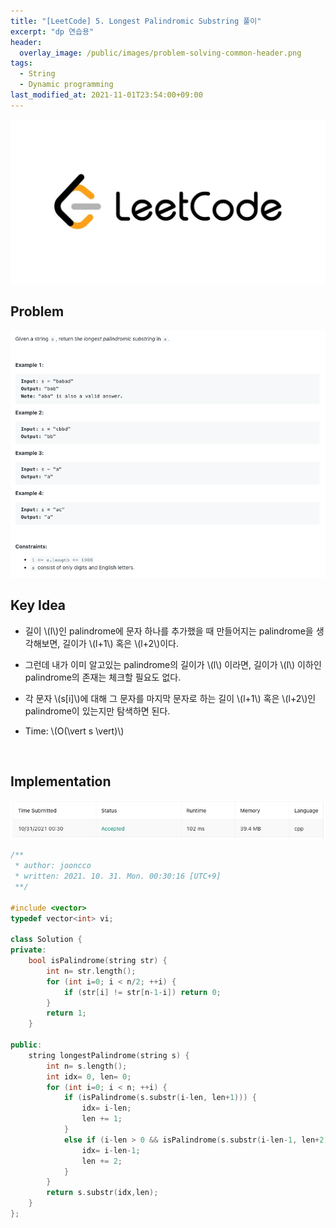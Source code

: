 ```yaml
---
title: "[LeetCode] 5. Longest Palindromic Substring 풀이"
excerpt: "dp 연습용"
header:
  overlay_image: /public/images/problem-solving-common-header.png
tags:
  - String
  - Dynamic programming
last_modified_at: 2021-11-01T23:54:00+09:00
---
```

<a href="https://leetcode.com/">
    <img src="/public/images/leetcode-logo.jpeg"/>
</a>

## Problem
<a href="https://leetcode.com/problems/longest-palindromic-substring/">
    <img src="/public/images/leetcode-5.png"/>
</a>

<br/>

## Key Idea
- 길이 \\(l\\)인 palindrome에 문자 하나를 추가했을 때 만들어지는 palindrome을 생각해보면, 길이가 \\(l+1\\) 혹은 \\(l+2\\)이다.
- 그런데 내가 이미 알고있는 palindrome의 길이가 \\(l\\) 이라면, 길이가 \\(l\\) 이하인 palindrome의 존재는 체크할 필요도 없다.
- 각 문자 \\(s[i]\\)에 대해 그 문자를 마지막 문자로 하는 길이 \\(l+1\\) 혹은 \\(l+2\\)인 palindrome이 있는지만 탐색하면 된다.

- Time: \\(O(\vert s \vert)\\)

<br/>

## Implementation
<img src="/public/images/leetcode-5-result.png"/>

```cpp
/**
 * author: jooncco
 * written: 2021. 10. 31. Mon. 00:30:16 [UTC+9]
 **/

#include <vector>
typedef vector<int> vi;

class Solution {
private:
    bool isPalindrome(string str) {
        int n= str.length();
        for (int i=0; i < n/2; ++i) {
            if (str[i] != str[n-1-i]) return 0;
        }
        return 1;
    }
    
public:
    string longestPalindrome(string s) {
        int n= s.length();
        int idx= 0, len= 0;
        for (int i=0; i < n; ++i) {
            if (isPalindrome(s.substr(i-len, len+1))) {
                idx= i-len;
                len += 1;
            }
            else if (i-len > 0 && isPalindrome(s.substr(i-len-1, len+2))) {
                idx= i-len-1;
                len += 2;
            }
        }
        return s.substr(idx,len);
    }
};

```